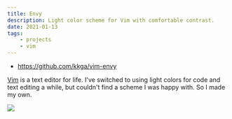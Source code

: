 ```yaml
---
title: Envy
description: Light color scheme for Vim with comfortable contrast.
date: 2021-01-13
tags:
    - projects
    - vim
---
```


-   https://github.com/kkga/vim-envy

[Vim](/notes/vim) is a text editor for life. I've switched to using light colors for code and text editing a while, but couldn't find a scheme I was happy with. So I made my own.

![](https://raw.githubusercontent.com/kkga/vim-envy/master/screenshots/envy.png)
